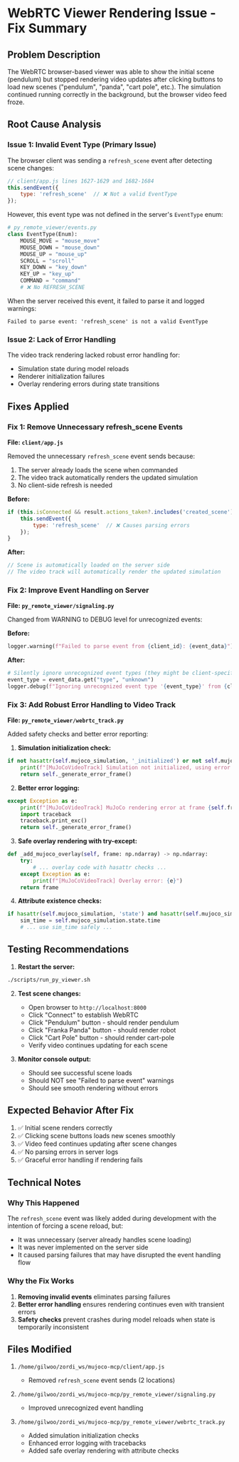# WebRTC Viewer Rendering Issue - Fix Summary

## Problem Description

The WebRTC browser-based viewer was able to show the initial scene (pendulum) but stopped rendering video updates after clicking buttons to load new scenes ("pendulum", "panda", "cart pole", etc.). The simulation continued running correctly in the background, but the browser video feed froze.

## Root Cause Analysis

### Issue 1: Invalid Event Type (Primary Issue)
The browser client was sending a `refresh_scene` event after detecting scene changes:

```javascript
// client/app.js lines 1627-1629 and 1682-1684
this.sendEvent({
    type: 'refresh_scene'  // ❌ Not a valid EventType
});
```

However, this event type was not defined in the server's `EventType` enum:

```python
# py_remote_viewer/events.py
class EventType(Enum):
    MOUSE_MOVE = "mouse_move"
    MOUSE_DOWN = "mouse_down"
    MOUSE_UP = "mouse_up"
    SCROLL = "scroll"
    KEY_DOWN = "key_down"
    KEY_UP = "key_up"
    COMMAND = "command"
    # ❌ No REFRESH_SCENE
```

When the server received this event, it failed to parse it and logged warnings:
```
Failed to parse event: 'refresh_scene' is not a valid EventType
```

### Issue 2: Lack of Error Handling
The video track rendering lacked robust error handling for:
- Simulation state during model reloads
- Renderer initialization failures
- Overlay rendering errors during state transitions

## Fixes Applied

### Fix 1: Remove Unnecessary refresh_scene Events
**File: `client/app.js`**

Removed the unnecessary `refresh_scene` event sends because:
1. The server already loads the scene when commanded
2. The video track automatically renders the updated simulation
3. No client-side refresh is needed

**Before:**
```javascript
if (this.isConnected && result.actions_taken?.includes('created_scene')) {
    this.sendEvent({
        type: 'refresh_scene'  // ❌ Causes parsing errors
    });
}
```

**After:**
```javascript
// Scene is automatically loaded on the server side
// The video track will automatically render the updated simulation
```

### Fix 2: Improve Event Handling on Server
**File: `py_remote_viewer/signaling.py`**

Changed from WARNING to DEBUG level for unrecognized events:

**Before:**
```python
logger.warning(f"Failed to parse event from {client_id}: {event_data}")
```

**After:**
```python
# Silently ignore unrecognized event types (they might be client-specific)
event_type = event_data.get("type", "unknown")
logger.debug(f"Ignoring unrecognized event type '{event_type}' from {client_id}")
```

### Fix 3: Add Robust Error Handling to Video Track
**File: `py_remote_viewer/webrtc_track.py`**

Added safety checks and better error reporting:

1. **Simulation initialization check:**
```python
if not hasattr(self.mujoco_simulation, '_initialized') or not self.mujoco_simulation._initialized:
    print(f"[MuJoCoVideoTrack] Simulation not initialized, using error frame")
    return self._generate_error_frame()
```

2. **Better error logging:**
```python
except Exception as e:
    print(f"[MuJoCoVideoTrack] MuJoCo rendering error at frame {self.frame_count}: {e}")
    import traceback
    traceback.print_exc()
    return self._generate_error_frame()
```

3. **Safe overlay rendering with try-except:**
```python
def _add_mujoco_overlay(self, frame: np.ndarray) -> np.ndarray:
    try:
        # ... overlay code with hasattr checks ...
    except Exception as e:
        print(f"[MuJoCoVideoTrack] Overlay error: {e}")
    return frame
```

4. **Attribute existence checks:**
```python
if hasattr(self.mujoco_simulation, 'state') and hasattr(self.mujoco_simulation.state, 'time'):
    sim_time = self.mujoco_simulation.state.time
    # ... use sim_time safely ...
```

## Testing Recommendations

1. **Restart the server:**
```bash
./scripts/run_py_viewer.sh
```

2. **Test scene changes:**
   - Open browser to `http://localhost:8000`
   - Click "Connect" to establish WebRTC
   - Click "Pendulum" button - should render pendulum
   - Click "Franka Panda" button - should render robot
   - Click "Cart Pole" button - should render cart-pole
   - Verify video continues updating for each scene

3. **Monitor console output:**
   - Should see successful scene loads
   - Should NOT see "Failed to parse event" warnings
   - Should see smooth rendering without errors

## Expected Behavior After Fix

1. ✅ Initial scene renders correctly
2. ✅ Clicking scene buttons loads new scenes smoothly
3. ✅ Video feed continues updating after scene changes
4. ✅ No parsing errors in server logs
5. ✅ Graceful error handling if rendering fails

## Technical Notes

### Why This Happened
The `refresh_scene` event was likely added during development with the intention of forcing a scene reload, but:
- It was unnecessary (server already handles scene loading)
- It was never implemented on the server side
- It caused parsing failures that may have disrupted the event handling flow

### Why the Fix Works
1. **Removing invalid events** eliminates parsing failures
2. **Better error handling** ensures rendering continues even with transient errors
3. **Safety checks** prevent crashes during model reloads when state is temporarily inconsistent

## Files Modified

1. `/home/gilwoo/zordi_ws/mujoco-mcp/client/app.js`
   - Removed `refresh_scene` event sends (2 locations)

2. `/home/gilwoo/zordi_ws/mujoco-mcp/py_remote_viewer/signaling.py`
   - Improved unrecognized event handling

3. `/home/gilwoo/zordi_ws/mujoco-mcp/py_remote_viewer/webrtc_track.py`
   - Added simulation initialization checks
   - Enhanced error logging with tracebacks
   - Added safe overlay rendering with attribute checks

